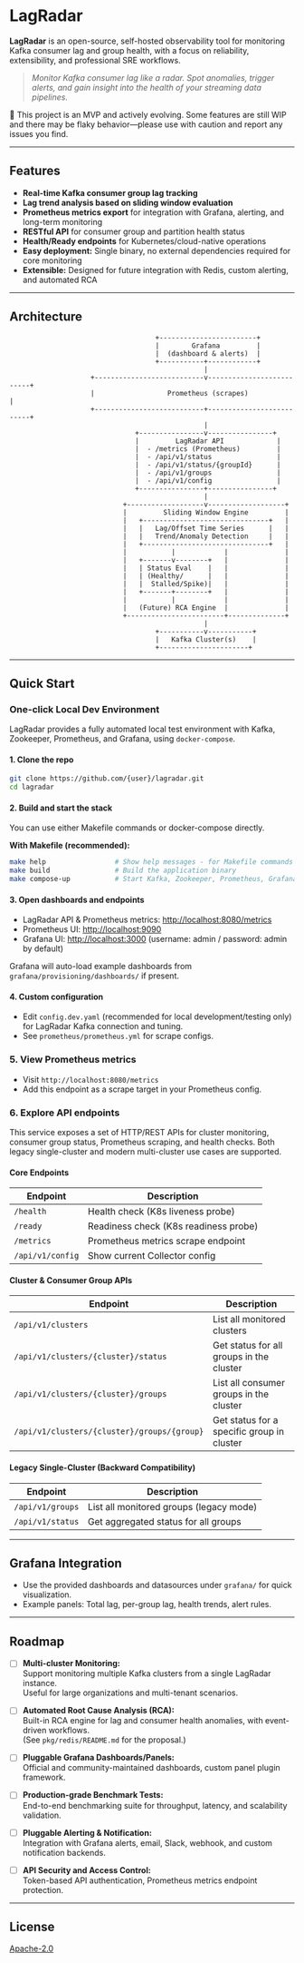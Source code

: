 # LagRadar

**LagRadar** is an open-source, self-hosted observability tool for monitoring Kafka consumer lag and group health, with a focus on
reliability, extensibility, and professional SRE workflows.

> *Monitor Kafka consumer lag like a radar. Spot anomalies, trigger alerts, and gain insight into the health of your streaming data pipelines.*

🚧 This project is an MVP and actively evolving. Some features are still WIP and there may be flaky behavior—please use with caution and report any issues you find.

---

## Features

- **Real-time Kafka consumer group lag tracking**
- **Lag trend analysis based on sliding window evaluation**
- **Prometheus metrics export** for integration with Grafana, alerting, and long-term monitoring
- **RESTful API** for consumer group and partition health status
- **Health/Ready endpoints** for Kubernetes/cloud-native operations
- **Easy deployment:** Single binary, no external dependencies required for core monitoring
- **Extensible:** Designed for future integration with Redis, custom alerting, and automated RCA

---
## Architecture
                                        +------------------------+
                                        |        Grafana         |
                                        |  (dashboard & alerts)  |
                                        +-----------+------------+
                                                    |
                        +---------------------------v--------------------------+
                        |                  Prometheus (scrapes)                |
                        +---------------------------+--------------------------+
                                                    |
                                   +----------------v----------------+
                                   |         LagRadar API             |
                                   |  - /metrics (Prometheus)         |
                                   |  - /api/v1/status                |
                                   |  - /api/v1/status/{groupId}      |
                                   |  - /api/v1/groups                |
                                   |  - /api/v1/config                |
                                   +----------------+----------------+
                                                    |
                                +-------------------v-------------------+
                                |         Sliding Window Engine         |
                                |   +-------------------------------+   |
                                |   |   Lag/Offset Time Series      |   |
                                |   |   Trend/Anomaly Detection     |   |
                                |   +-------------------------------+   |
                                |           |            |              |
                                |   +-------v--------+   |              |
                                |   | Status Eval    |   |              |
                                |   | (Healthy/      |   |              |
                                |   |  Stalled/Spike)|   |              |
                                |   +-------+--------+   |              |
                                |           |            |              |
                                |   (Future) RCA Engine  |              |
                                +------------------------+--------------+
                                                    |
                                        +-----------v-----------+
                                        |   Kafka Cluster(s)    |
                                        +----------------------+

---

## Quick Start

### One-click Local Dev Environment

LagRadar provides a fully automated local test environment with Kafka, Zookeeper, Prometheus, and Grafana, using `docker-compose`.

#### 1. Clone the repo

```sh
git clone https://github.com/{user}/lagradar.git
cd lagradar
```

#### 2. Build and start the stack

You can use either Makefile commands or docker-compose directly.

**With Makefile (recommended):**

```sh
make help                 # Show help messages - for Makefile commands
make build                # Build the application binary
make compose-up           # Start Kafka, Zookeeper, Prometheus, Grafana, LagRadar
```

#### 3. Open dashboards and endpoints

- LagRadar API & Prometheus metrics: [http://localhost:8080/metrics](http://localhost:8080/metrics)
- Prometheus UI: [http://localhost:9090](http://localhost:9090)
- Grafana UI: [http://localhost:3000](http://localhost:3000) (username: admin / password: admin by default)

Grafana will auto-load example dashboards from `grafana/provisioning/dashboards/` if present.

#### 4. Custom configuration

- Edit `config.dev.yaml` (recommended for local development/testing only) for LagRadar Kafka connection and tuning.
- See `prometheus/prometheus.yml` for scrape configs.

### 5. View Prometheus metrics

- Visit `http://localhost:8080/metrics` 
- Add this endpoint as a scrape target in your Prometheus config.

### 6. Explore API endpoints

This service exposes a set of HTTP/REST APIs for cluster monitoring, consumer group status, Prometheus scraping, and health checks. Both legacy single-cluster and modern multi-cluster use cases are supported.

#### Core Endpoints

| Endpoint         | Description                           |
| ---------------- | ------------------------------------- |
| `/health`        | Health check (K8s liveness probe)     |
| `/ready`         | Readiness check (K8s readiness probe) |
| `/metrics`       | Prometheus metrics scrape endpoint    |
| `/api/v1/config` | Show current Collector config         |

#### Cluster & Consumer Group APIs
| Endpoint                                    | Description                                |
| ------------------------------------------- | ------------------------------------------ |
| `/api/v1/clusters`                          | List all monitored clusters                |
| `/api/v1/clusters/{cluster}/status`         | Get status for all groups in the cluster   |
| `/api/v1/clusters/{cluster}/groups`         | List all consumer groups in the cluster    |
| `/api/v1/clusters/{cluster}/groups/{group}` | Get status for a specific group in cluster |

#### Legacy Single-Cluster (Backward Compatibility)
| Endpoint         | Description                             |
| ---------------- | --------------------------------------- |
| `/api/v1/groups` | List all monitored groups (legacy mode) |
| `/api/v1/status` | Get aggregated status for all groups    |


---

## Grafana Integration

- Use the provided dashboards and datasources under `grafana/` for quick visualization.
- Example panels: Total lag, per-group lag, health trends, alert rules.

---

## Roadmap

- [ ] **Multi-cluster Monitoring:**  
  Support monitoring multiple Kafka clusters from a single LagRadar instance.  
  Useful for large organizations and multi-tenant scenarios.

- [ ] **Automated Root Cause Analysis (RCA):**  
  Built-in RCA engine for lag and consumer health anomalies, with event-driven workflows.  
  (See `pkg/redis/README.md` for the proposal.)

- [ ] **Pluggable Grafana Dashboards/Panels:**  
  Official and community-maintained dashboards, custom panel plugin framework.

- [ ] **Production-grade Benchmark Tests:**  
  End-to-end benchmarking suite for throughput, latency, and scalability validation.

- [ ] **Pluggable Alerting & Notification:**  
  Integration with Grafana alerts, email, Slack, webhook, and custom notification backends.

- [ ] **API Security and Access Control:**  
  Token-based API authentication, Prometheus metrics endpoint protection.

---

## License
[Apache-2.0](LICENSE)